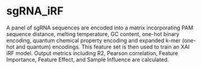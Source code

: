 # sgRNA_iRF
A panel of sgRNA sequences are encoded into a matrix incorporating PAM sequence distance, melting temperature, GC content, one-hot binary encoding, quantum chemical property encoding and expanded k-mer (one-hot and quantum) encodings. This feature set is then used to train an XAI iRF model.  Output metrics including R2, Pearson correlation, Feature Importance, Feature Effect, and Sample Influence are calculated.
